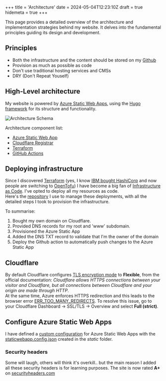 +++
title = 'Architecture'
date = 2024-05-04T12:23:10Z
draft = true
hidemeta = true
+++

This page provides a detailed overview of the architecture and implementation strategies behind my website. It delves into the fundamental principles guiding its design and development.

## Principles

* Both the infrastructure and the content should be stored on my [Github](https://github.com/Schwitzd)
* Provision as much as possible as code
* Don't use traditional hosting services and CMSs
* DRY (Don't Repeat Youself)

## High-Level architecture

My website is powered by [Azure Static Web Apps](https://azure.microsoft.com/en-us/products/app-service/static), using the [Hugo framework](https://gohugo.io/) for its structure and functionality.

![Architecture Schema](/img/architecture.png)

Architecture component list:

* [Azure Static Web App](https://azure.microsoft.com/en-us/products/app-service/static)
* [Cloudflare Registrar](https://www.cloudflare.com/products/registrar/)
* [Terraform](https://www.terraform.io/)
* [GitHub Actions](https://github.com/features/actions)

## Deploying infrastructure

Since I discovered [Terraform](https://www.terraform.io/) (yes, I know [IBM bought HashiCorp](https://www.hashicorp.com/blog/hashicorp-joins-ibm) and now people are switching to [OpenTofu](https://opentofu.org/)) I have become a big fan of [Infrastructure as Code](https://www.redhat.com/en/topics/automation/what-is-infrastructure-as-code-iac). I've opted to deploy all my resources as code.  
Here's the [repository](https://github.com/Schwitzd/IaC-schwitzd.me) I use to manage these deployments, with all the detailed steps I took to provision the infrastructure.

To summarise:

1. Bought my own domain on Cloudflare.
1. Provided DNS records for my root and 'www' subdomain.
1. Provisioned the Azure Static App
1. Added the DNS TXT record to validate that I'm the owner of the domain
1. Deploy the Github action to automatically push changes to the Azure Static App

## Cloudflare

By default Cloudflare configures [TLS encryption mode](https://developers.cloudflare.com/ssl/origin-configuration/ssl-modes/) to **Flexible**, from the official documentation: *Cloudflare allows HTTPS connections between your visitor and Cloudflare, but all connections between Cloudflare and your origin are made through HTTP*.  
At the same time, Azure enforces HTTPS redirection and this leads to the browser error [ERR_TOO_MANY_REDIRECTS](https://developers.cloudflare.com/ssl/troubleshooting/too-many-redirects/). To resolve this issue, go to your Cloudflare Dashboard → SSL/TLS → Overview and select **Full (strict)**.

## Configure Azure Static Web Apps

I have defined a [custom configuration](https://learn.microsoft.com/en-us/azure/static-web-apps/configuration) for Azure Static Web Apps with the [staticwebapp.config.json](/staticwebapp.config.json) created in the *static* folder.

### Security headers

Some will laugh, others will think it's overkill.. but the main reason I added all these security headers is for learning purposes. The site is now rated **A+** on [securityheaders.com](https://securityheaders.com/?q=https%3A%2F%2Fwww.schwitzd.me%2F)
